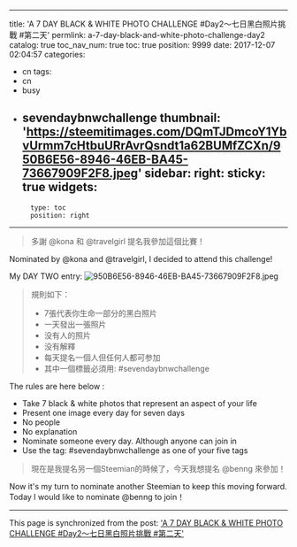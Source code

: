 
---
title: 'A 7 DAY BLACK & WHITE PHOTO CHALLENGE #Day2～七日黑白照片挑戰 #第二天'
permlink: a-7-day-black-and-white-photo-challenge-day2
catalog: true
toc_nav_num: true
toc: true
position: 9999
date: 2017-12-07 02:04:57
categories:
- cn
tags:
- cn
- busy
- sevendaybnwchallenge
thumbnail: 'https://steemitimages.com/DQmTJDmcoY1YbvUrmm7cHtbuURrAvrQsndt1a62BUMfZCXn/950B6E56-8946-46EB-BA45-73667909F2F8.jpeg'
sidebar:
    right:
        sticky: true
widgets:
    -
        type: toc
        position: right
---


> 多謝 @kona 和 @travelgirl 提名我參加這個比賽！

Nominated by @kona and @travelgirl, I decided to attend this challenge!


My DAY TWO entry:
![950B6E56-8946-46EB-BA45-73667909F2F8.jpeg](https://steemitimages.com/DQmTJDmcoY1YbvUrmm7cHtbuURrAvrQsndt1a62BUMfZCXn/950B6E56-8946-46EB-BA45-73667909F2F8.jpeg)


> 規則如下：
> * 7張代表你生命一部分的黑白照片
> * 一天發出一張照片
> * 没有人的照片
> * 没有解釋
> * 每天提名一個人但任何人都可参加
> * 其中一個標籤必須用: #sevendaybnwchallenge

The rules are here below :
* Take 7 black & white photos that represent an aspect of your life
* Present one image every day for seven days
* No people
* No explanation
* Nominate someone every day. Although anyone can join in
* Use the tag: #sevendaybnwchallenge as one of your five tags




> 現在是我提名另一個Steemian的時候了，今天我想提名 @benng 來參加！

Now it's my turn to nominate another Steemian to keep this moving forward. Today I would like to nominate @benng to join！

- - -

This page is synchronized from the post: ['A 7 DAY BLACK & WHITE PHOTO CHALLENGE #Day2～七日黑白照片挑戰 #第二天'](https://steemit.com/@htliao/a-7-day-black-and-white-photo-challenge-day2)
